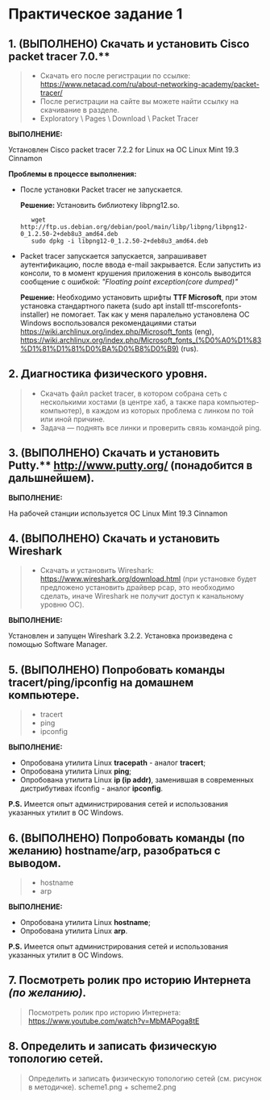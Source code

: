 # Практическое задание 1

## 1. (ВЫПОЛНЕНО) Скачать и установить Сisco packet tracer 7.0.**

>    * Скачать его после регистрации по ссылке: <https://www.netacad.com/ru/about-networking-academy/packet-tracer/>
>    * После регистрации на сайте вы можете найти ссылку на скачивание в разделе.
>    * Exploratory \ Pages \ Download \ Packet Tracer

**ВЫПОЛНЕНИЕ:**

Установлен Cisco packet tracer 7.2.2 for Linux на ОС Linux Mint 19.3 Cinnamon

   **Проблемы в процессе выполнения:**
   * После установки Packet tracer не запускается.
            
     **Решение:** Установить библиотеку libpng12.so.
        
            wget http://ftp.us.debian.org/debian/pool/main/libp/libpng/libpng12-0_1.2.50-2+deb8u3_amd64.deb
            sudo dpkg -i libpng12-0_1.2.50-2+deb8u3_amd64.deb
                
   * Packet tracer запускается запускается, запрашивавет аутентификацию, после ввода e-mail закрывается. Если запустить из консоли, то в момент крушения приложения в консоль выводится сообщение с ошибкой: *"Floating point exception(core dumped)"*
            
     **Решение:** Необходимо установить шрифты **TTF Microsoft**, при этом установка стандартного пакета (sudo apt install ttf-mscorefonts-installer) не помогает. Так как у меня паралельно установлена ОС Windows воспользовался рекомендациями статьи <https://wiki.archlinux.org/index.php/Microsoft_fonts> (eng), <https://wiki.archlinux.org/index.php/Microsoft_fonts_(%D0%A0%D1%83%D1%81%D1%81%D0%BA%D0%B8%D0%B9)> (rus).
                
## 2. Диагностика физического уровня.
> * Скачать файл packet tracer, в котором собрана сеть с несколькими хостами (в центре хаб, а также пара компьютер-компьютер), в каждом из которых проблема с линком по той или иной причине. 
> * Задача ― поднять все линки и проверить связь командой ping.

## 3. (ВЫПОЛНЕНО) Скачать и установить Putty.** <http://www.putty.org/> (понадобится в дальшнейшем).

**ВЫПОЛНЕНИЕ:**

На рабочей станции используется ОС Linux Mint 19.3 Cinnamon

## 4. (ВЫПОЛНЕНО) Скачать и установить Wireshark

> * Скачать и установить Wireshark: <https://www.wireshark.org/download.html> (при установке будет предложено установить драйвер pcap, это необходимо сделать, иначе Wireshark не получит доступ к канальному уровню ОС).

**ВЫПОЛНЕНИЕ:**

Установлен и запущен Wireshark 3.2.2. Установка произведена с помощью Software Manager.

## 5. (ВЫПОЛНЕНО) Попробовать команды tracert/ping/ipconfig на домашнем компьютере.

> * tracert
> * ping
> * ipconfig

**ВЫПОЛНЕНИЕ:**

* Опробована утилита Linux **tracepath** - аналог **tracert**;
* Опробована утилита Linux **ping**;
* Опробована утилита Linux **ip (ip addr)**, заменившая в современных дистрибутивах ifconfig - аналог **ipconfig**.

**P.S.** Имеется опыт администрирования сетей и использования указанных утилит в ОС Windows. 

## 6. (ВЫПОЛНЕНО) Попробовать команды (по желанию) hostname/arp, разобраться с выводом.

> * hostname
> * arp

**ВЫПОЛНЕНИЕ:**

* Опробована утилита Linux **hostname**;
* Опробована утилита Linux **arp**.

**P.S.** Имеется опыт администрирования сетей и использования указанных утилит в ОС Windows. 

## 7. Посмотреть ролик про историю Интернета *(по желанию)*. 

> Посмотреть ролик про историю Интернета: <https://www.youtube.com/watch?v=MbMAPoga8tE>

## 8. Определить и записать физическую топологию сетей.

> Определить и записать физическую топологию сетей (см. рисунок в методичке).
> scheme1.png + scheme2.png